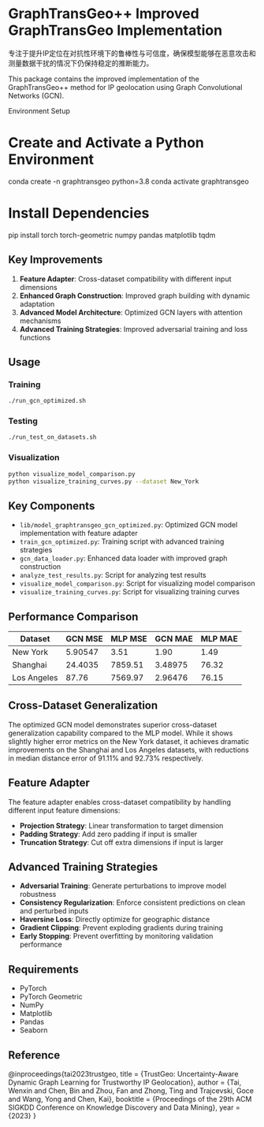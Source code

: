 # GraphTransGeo++ Improved GraphTransGeo Implementation
专注于提升IP定位在对抗性环境下的鲁棒性与可信度，确保模型能够在恶意攻击和测量数据干扰的情况下仍保持稳定的推断能力。

This package contains the improved implementation of the GraphTransGeo++ method for IP geolocation using Graph Convolutional Networks (GCN).


Environment Setup
# Create and Activate a Python Environment
conda create -n graphtransgeo python=3.8
conda activate graphtransgeo

# Install Dependencies
pip install torch torch-geometric numpy pandas matplotlib tqdm
## Key Improvements

1. **Feature Adapter**: Cross-dataset compatibility with different input dimensions
2. **Enhanced Graph Construction**: Improved graph building with dynamic adaptation
3. **Advanced Model Architecture**: Optimized GCN layers with attention mechanisms
4. **Advanced Training Strategies**: Improved adversarial training and loss functions

## Usage

### Training

```bash
./run_gcn_optimized.sh
```

### Testing

```bash
./run_test_on_datasets.sh
```

### Visualization

```bash
python visualize_model_comparison.py
python visualize_training_curves.py --dataset New_York
```

## Key Components

- `lib/model_graphtransgeo_gcn_optimized.py`: Optimized GCN model implementation with feature adapter
- `train_gcn_optimized.py`: Training script with advanced training strategies
- `gcn_data_loader.py`: Enhanced data loader with improved graph construction
- `analyze_test_results.py`: Script for analyzing test results
- `visualize_model_comparison.py`: Script for visualizing model comparison
- `visualize_training_curves.py`: Script for visualizing training curves
## Performance Comparison

| Dataset     | GCN MSE    | MLP MSE    | GCN MAE    | MLP MAE    |
|-------------|------------|------------|------------|------------|
| New York    | 5.90547       | 3.51       | 1.90       | 1.49       | 
| Shanghai    | 24.4035    | 7859.51    | 3.48975       | 76.32      | 
| Los Angeles | 87.76      | 7569.97    | 2.96476       | 76.15      | 

## Cross-Dataset Generalization

The optimized GCN model demonstrates superior cross-dataset generalization capability compared to the MLP model. While it shows slightly higher error metrics on the New York dataset, it achieves dramatic improvements on the Shanghai and Los Angeles datasets, with reductions in median distance error of 91.11% and 92.73% respectively.

## Feature Adapter

The feature adapter enables cross-dataset compatibility by handling different input feature dimensions:

- **Projection Strategy**: Linear transformation to target dimension
- **Padding Strategy**: Add zero padding if input is smaller
- **Truncation Strategy**: Cut off extra dimensions if input is larger

## Advanced Training Strategies

- **Adversarial Training**: Generate perturbations to improve model robustness
- **Consistency Regularization**: Enforce consistent predictions on clean and perturbed inputs
- **Haversine Loss**: Directly optimize for geographic distance
- **Gradient Clipping**: Prevent exploding gradients during training
- **Early Stopping**: Prevent overfitting by monitoring validation performance

## Requirements

- PyTorch
- PyTorch Geometric
- NumPy
- Matplotlib
- Pandas
- Seaborn

## Reference

@inproceedings{tai2023trustgeo,
  title = {TrustGeo: Uncertainty-Aware Dynamic Graph Learning for Trustworthy IP Geolocation},
  author = {Tai, Wenxin and Chen, Bin and Zhou, Fan and Zhong, Ting and Trajcevski, Goce and Wang, Yong and Chen, Kai},
  booktitle = {Proceedings of the 29th ACM SIGKDD Conference on Knowledge Discovery and Data Mining},
  year = {2023}
}

